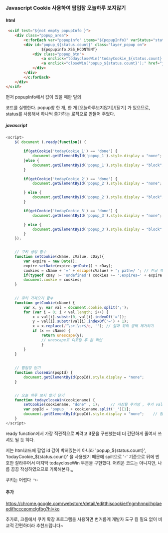 
### Javascript Cookie 사용하여 팝업창 오늘하루 보지않기

#### html
```html
 <c:if test="${not empty popupInfo }">
	<div class="popup_area">
		<c:forEach var="popupinfo" items="${popupInfo}" varStatus="status">
		<div id="popup_${status.count}" class="layer_popup on">
				${popupinfo.XSS_HCONTENT}
			<div class="popup_btn">
				<a onclick="todaycloseWin('todayCookie_${status.count}');" href="javascript:void(0);" class="close today_b">오늘하루 보지 않기</a>
				<a onclick="closeWin('popup_${status.count}');" href="javascript:void(0);" class="close close_b">닫기</a>
			</div>
		</div>
		</c:forEach>
	</div>
</c:if>
```
먼저 popupInfo에서 값이 있을 때만 밑의 <div class = "popup_are"> 코드를 실행한다.
popup창 한 개, 한 개 [오늘하루보지않기]/[닫기] 가 있으므로,
status를 사용해서 하나씩 증가하는 로직으로 만들어 주었다.


##### javascript
```javascript
<script>
	$( document ).ready(function() {

		if(getCookie('todayCookie_1') == 'done') {
			document.getElementById('popup_1').style.display = "none";
		}else {
			document.getElementById('popup_1').style.display = "block";
		}

		if(getCookie('todayCookie_2') == 'done') {
			document.getElementById('popup_2').style.display = "none";

		} else {
			document.getElementById('popup_2').style.display = "block";
		}

		if(getCookie('todayCookie_3') == 'done') {
			document.getElementById('popup_3').style.display = "none";

		} else {
			document.getElementById('popup_3').style.display = "block";
		}
	});


	// 쿠키 생성 함수
	function setCookie(cName, cValue, cDay){
		var expire = new Date();
		expire.setDate(expire.getDate() + cDay);
		cookies = cName + '=' + escape(cValue) + '; path=/ '; // 한글 깨짐을 막기위해
		if(typeof cDay != 'undefined') cookies += ';expires=' + expire.toGMTString() + ';';
		document.cookie = cookies;
	}
    

	// 쿠키 가져오기 함수
	function getCookie(cName) {
		var x, y; var val = document.cookie.split(';');
		for (var i = 0; i < val.length; i++) {
			x = val[i].substr(0, val[i].indexOf('='));
			y = val[i].substr(val[i].indexOf('=') + 1);
			x = x.replace(/^\s+|\s+$/g, ''); // 앞과 뒤의 공백 제거하기
			if (x == cName) {
				return unescape(y);
				// unescape로 디코딩 후 값 리턴
				}
		}
	}
    
    
    // 팝업창 닫기
	function closeWin(popId) {
		document.getElementById(popId).style.display = "none";    
	}


    // 오늘 하루 보지 않기 닫기
	function todaycloseWin(cookiename) {
		setCookie(cookiename, "done" , 1);     // 저장될 쿠키명 , 쿠키 value값 , 기간
		var popId = 'popup_' + cookiename.split('_')[1];
 		document.getElementById(popId).style.display = "none";    // 팝업창 아이디
	}
</script>
```

ready function에서 가장 직관적으로 짜려고 if문을 구현했는데
더 간단하게 줄여서 쓰셔도 될 듯 햐다.

 저는 html코드에 팝업 id 값이 박혀있는게 아니라
'popup_${status.count}', 'todayCookie_${status.count}' 을 사용했기 때문에
spilt으로 '-' 기준으로 뒤에 번호만 잘라주어서 마지막 todaycloseWin 부분을 구현했다.
어려운 코드는 아니지만, 나름 끙끙 작성하였으므로 기록해본다,,,

쿠키는 어렵다 ㄱ-


#### 추가
https://chrome.google.com/webstore/detail/editthiscookie/fngmhnnpilhplaeedifhccceomclgfbg?hl=ko 

추가로, 크롬에서 쿠키 확장 프로그램을 사용하면 번거롭게 개발자 도구 킬 필요 없이 비교적 간편하더라 추천드립니다~


 

 
